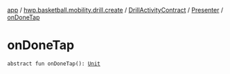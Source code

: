 [app](../../../index.md) / [hwp.basketball.mobility.drill.create](../../index.md) / [DrillActivityContract](../index.md) / [Presenter](index.md) / [onDoneTap](.)

# onDoneTap

`abstract fun onDoneTap(): `[`Unit`](https://kotlinlang.org/api/latest/jvm/stdlib/kotlin/-unit/index.html)
